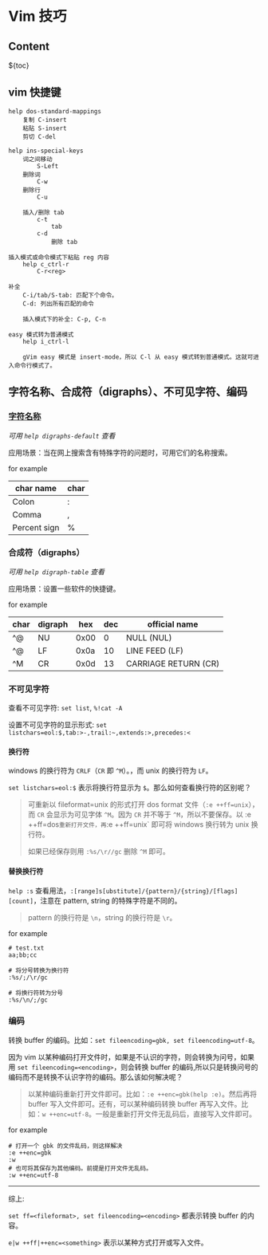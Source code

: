 # Vim 技巧

## Content

${toc}

## vim 快捷键

    help dos-standard-mappings
        复制 C-insert
        粘贴 S-insert
        剪切 C-del

    help ins-special-keys
        词之间移动
            S-Left
        删除词
            C-w
        删除行
            C-u

        插入/删除 tab
            c-t
                tab
            c-d
                删除 tab

    插入模式或命令模式下粘贴 reg 内容
        help c_ctrl-r
            C-r<reg>

    补全
        C-i/tab/S-tab: 匹配下个命令。
        C-d: 列出所有匹配的命令

        插入模式下的补全: C-p, C-n

    easy 模式转为普通模式
        help i_ctrl-l

        gVim easy 模式是 insert-mode，所以 C-l 从 easy 模式转到普通模式。这就可进入命令行模式了。

## 字符名称、合成符（digraphs）、不可见字符、编码

### [字符名称](https://en.wikipedia.org/wiki/List_of_Unicode_characters)

*可用 `help digraphs-default` 查看*

应用场景：当在网上搜索含有特殊字符的问题时，可用它们的名称搜索。

for example

| char name         | char |
| --                | --   |
| Colon             | :    |
| Comma             | ,    |
| Percent sign      | %    |


### 合成符（digraphs）

*可用 `help digraph-table` 查看*

应用场景：设置一些软件的快捷键。

for example

| char | digraph | hex  | dec | official name        |
| --   | --      | --   | --  | --                   |
| ^@   | NU      | 0x00 | 0   | NULL (NUL)           |
| ^@   | LF      | 0x0a | 10  | LINE FEED (LF)       |
| ^M   | CR      | 0x0d | 13  | CARRIAGE RETURN (CR) |

### 不可见字符

查看不可见字符: `set list`, `%!cat -A`

设置不可见字符的显示形式: `set listchars=eol:$,tab:>-,trail:~,extends:>,precedes:<`

#### 换行符

windows 的换行符为 `CRLF`（`CR` 即 `^M`）。，而 unix 的换行符为 `LF`。

`set listchars=eol:$` 表示将换行符显示为 `$`。那么如何查看换行符的区别呢？

> 可重新以 fileformat=unix 的形式打开 dos format 文件（`:e ++ff=unix`），而 `CR` 会显示为可见字体 `^M`。因为 `CR` 并不等于 `^M`，所以不要保存。以 :e ++ff=dos` 重新打开文件，再 `:e ++ff=unix` 即可将 windows 换行转为 unix 换行符。
>
> 如果已经保存则用 `:%s/\r//gc` 删除 `^M` 即可。

#### 替换换行符

`help :s` 查看用法，`:[range]s[ubstitute]/{pattern}/{string}/[flags] [count]`，注意在 pattern, string 的特殊字符是不同的。

> pattern 的换行符是 `\n`，string 的换行符是 `\r`。

for example

    # test.txt
    aa;bb;cc

    # 将分号转换为换行符
    :%s/;/\r/gc

    # 将换行符转为分号
    :%s/\n/;/gc

### 编码

转换 buffer 的编码。比如：`set fileencoding=gbk, set fileencoding=utf-8`。

因为 vim 以某种编码打开文件时，如果是不认识的字符，则会转换为问号，如果用 `set fileencoding=<encoding>`，则会转换 buffer 的编码,所以只是转换问号的编码而不是转换不认识字符的编码。那么该如何解决呢？

> 以某种编码重新打开文件即可。比如：`:e ++enc=gbk(help :e)`。然后再将 buffer 写入文件即可。还有，可以某种编码转换 buffer 再写入文件。比如：`w ++enc=utf-8`。一般是重新打开文件无乱码后，直接写入文件即可。

for example

    # 打开一个 gbk 的文件乱码，则这样解决
    :e ++enc=gbk
    :w
    # 也可将其保存为其他编码。前提是打开文件无乱码。
    :w ++enc=utf-8

---

综上:

`set ff=<fileformat>, set fileencoding=<encoding>` 都表示转换 buffer 的内容。

`e|w ++ff|++enc=<something>` 表示以某种方式打开或写入文件。
